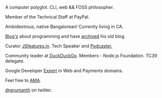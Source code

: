 
A computer polyglot. CLI, web && FOSS philosopher.

Member of the Technical Staff at PayPal.

Ambidextrous, native Bangalorean! Currently living in CA.

[Blog's](https://h3manth.com/new) about programming and have [archived](https://h3manth.com/old.html) his old blog.

Curator [JSfeatures.in](https://jsfeatures.in). Tech Speaker and [Podcaster.](https://tc39er.us) 

Community leader at [DuckDuckGo](https://duckduckgo.com). Members - Node.js Foundation. TC39 delegate.

Google Developer [Expert](https://developers.google.com/experts/people/hemanth-hm) in Web and Payments domains.

Feel free to [AMA](https://github.com/hemanth/ama/issues/new).

[@gnumanth](https://twitter.com/gnumanth) on twitter.
